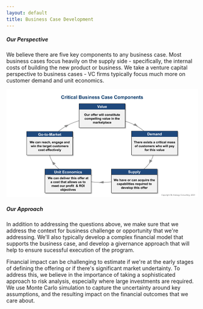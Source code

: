 ```yaml
---
layout: default
title: Business Case Development
---
```


##### Our Perspective
 We believe there are five key components to any business case. Most business cases focus heavily on the supply side - specifically, the internal costs of building the new product or business. We take a venture capital perspective to business cases - VC firms typically focus much more on customer demand and unit economics.

![Business Case Componenets](assets/images/bizcase.png "Business Case Components")

##### Our Approach

In addition to addressing the questions above, we make sure that we address the context for business challenge or opportunity that we're addressing. We'll also typically develop a complex financial model that supports the business case, and develop a givernance approach that will help to ensure sucessful execution of the program. 

Financial impact can be challenging to estimate if we're at the early stages of defining the offering or if there's significant market undertainty. To address this, we believe in the importance of taking a sophisticated approach to risk analysis, especially where large investments are required. We use Monte Carlo simulation to capture the uncertainty around key assumptions, and the resulting impact on the financial outcomes that we care about.